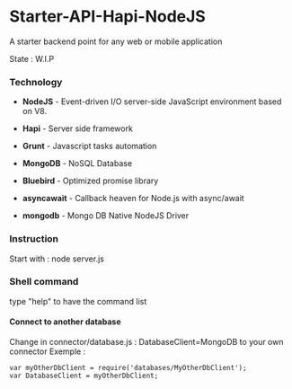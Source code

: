 # Starter-API-Hapi-NodeJS

A starter backend point for any web or mobile application


State : W.I.P



### Technology

- **NodeJS** - Event-driven I/O server-side JavaScript environment based on V8.
- **Hapi** - Server side framework
- **Grunt** - Javascript tasks automation
- **MongoDB** - NoSQL Database
- **Bluebird** - Optimized promise library
- **asyncawait** - Callback heaven for Node.js with async/await

- **mongodb** - Mongo DB Native NodeJS Driver

### Instruction

Start with : node server.js

### Shell command

type "help" to have the command list

#### Connect to another database
Change in connector/database.js : DatabaseClient=MongoDB to your own connector
Exemple :
```
var myOtherDbClient = require('databases/MyOtherDbClient');
var DatabaseClient = myOtherDbClient;
```
